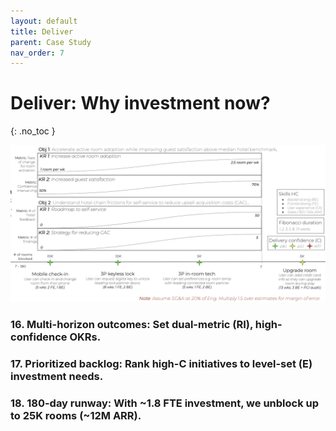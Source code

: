 ```yaml
---
layout: default
title: Deliver
parent: Case Study
nav_order: 7
---
```


# **Deliver:** Why investment now?
{: .no_toc }

![](/assets/images/deliver.jpg)

### **16. Multi-horizon outcomes:** Set dual-metric (RI), high-confidence OKRs.

### **17. Prioritized backlog:** Rank high-C initiatives to level-set (E) investment needs.

### **18. 180-day runway:** With ~1.8 FTE investment, we unblock up to 25K rooms (~12M ARR).